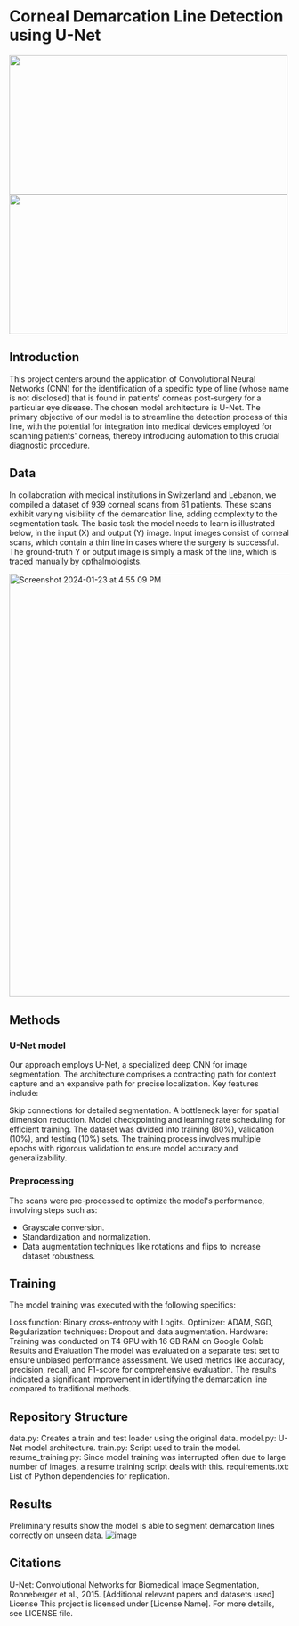 # Corneal Demarcation Line Detection using U-Net

<img src="https://github.com/anthonymoub/Corneal-Segmentation-with-UNET/assets/112438562/ce5f0c3a-a446-4158-b8f1-2e0ceb732b2e" width="500" height="250"> <img src="https://github.com/anthonymoub/Corneal-Segmentation-with-UNET/assets/112438562/a6640e90-0ae2-4dee-b839-ef6de3ace97e" width="500" height="250">

## Introduction
This project centers around the application of Convolutional Neural Networks (CNN) for the identification of a specific type of line (whose name is not disclosed) that is found in patients' corneas post-surgery for a particular eye disease. The chosen model architecture is U-Net. The primary objective of our model is to streamline the detection process of this line, with the potential for integration into medical devices employed for scanning patients' corneas, thereby introducing automation to this crucial diagnostic procedure.

## Data
In collaboration with medical institutions in Switzerland and Lebanon, we compiled a dataset of 939 corneal scans from 61 patients. These scans exhibit varying visibility of the demarcation line, adding complexity to the segmentation task. The basic task the model needs to learn is illustrated below, in the input (X) and output (Y) image. Input images consist of corneal scans, which contain a thin line in cases where the surgery is successful. The ground-truth Y or output image is simply a mask of the line, which is traced manually by opthalmologists.

<img width="759" alt="Screenshot 2024-01-23 at 4 55 09 PM" src="https://github.com/anthonymoub/Corneal-Segmentation-with-UNET/assets/112438562/0bf6dab2-c1c5-42ad-928d-dcfde987fcc3">


## Methods

### U-Net model
Our approach employs U-Net, a specialized deep CNN for image segmentation. The architecture comprises a contracting path for context capture and an expansive path for precise localization. Key features include:

Skip connections for detailed segmentation.
A bottleneck layer for spatial dimension reduction.
Model checkpointing and learning rate scheduling for efficient training.
The dataset was divided into training (80%), validation (10%), and testing (10%) sets. The training process involves multiple epochs with rigorous validation to ensure model accuracy and generalizability.

### Preprocessing
The scans were pre-processed to optimize the model's performance, involving steps such as:

- Grayscale conversion.
- Standardization and normalization.
- Data augmentation techniques like rotations and flips to increase dataset robustness.


## Training
The model training was executed with the following specifics:

Loss function: Binary cross-entropy with Logits.
Optimizer: ADAM, SGD,
Regularization techniques: Dropout and data augmentation.
Hardware: Training was conducted on T4 GPU with 16 GB RAM on Google Colab
Results and Evaluation
The model was evaluated on a separate test set to ensure unbiased performance assessment. We used metrics like accuracy, precision, recall, and F1-score for comprehensive evaluation. The results indicated a significant improvement in identifying the demarcation line compared to traditional methods.

## Repository Structure
data.py: Creates a train and test loader using the original data.
model.py: U-Net model architecture.
train.py: Script used to train the model.
resume_training.py: Since model training was interrupted often due to large number of images, a resume training script deals with this.
requirements.txt: List of Python dependencies for replication.

## Results

Preliminary results show the model is able to segment demarcation lines correctly on unseen data.
![image](https://github.com/anthonymoub/Corneal-Segmentation-with-UNET/assets/103491240/d040f714-b767-412d-bd39-e0c0d009a2a4)


## Citations
U-Net: Convolutional Networks for Biomedical Image Segmentation, Ronneberger et al., 2015.
[Additional relevant papers and datasets used]
License
This project is licensed under [License Name]. For more details, see LICENSE file.

